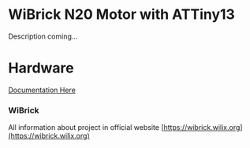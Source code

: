 # WiBrick N20 Motor with ATTiny13

Description coming...

# Hardware 
[Documentation Here](https://wibrick.wilix.org/docs/motors/n20_tiny13.html)

### WiBrick
All information about project in official website [https://wibrick.wilix.org](https://wibrick.wilix.org)